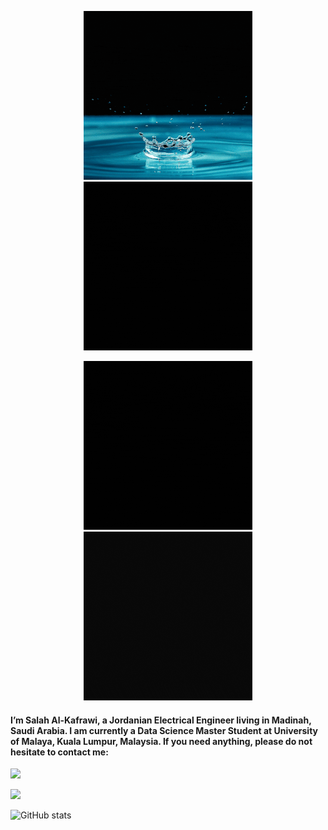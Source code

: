 <p align="center">
  <img src="https://github.com/KAFSALAH/KAFSALAH/blob/main/A.gif">
  <img src="https://github.com/KAFSALAH/KAFSALAH/blob/main/B.gif">
</p>
<p align="center">
   <img src="https://github.com/KAFSALAH/KAFSALAH/blob/main/F.gif">
  <img src="https://github.com/KAFSALAH/KAFSALAH/blob/main/D.gif">
</p>


#### I’m Salah Al-Kafrawi, a Jordanian Electrical Engineer living in Madinah, Saudi Arabia. I am currently a Data Science Master Student at University of Malaya, Kuala Lumpur, Malaysia. If you need anything, please do not hesitate to contact me:

<a href="https://www.linkedin.com/in/kafsalah"><img src="https://img.shields.io/badge/LinkedIn-0077B5?style=for-the-badge&logo=linkedin&logoColor=white" /></a> 

<code><img height="18" src="https://img.shields.io/badge/EMAIL-KAFSALAH%40MSN.COM-orange"></code>

![GitHub stats](https://github-readme-stats.vercel.app/api?username=KAFSALAH&show_icons=true&theme=dark)
